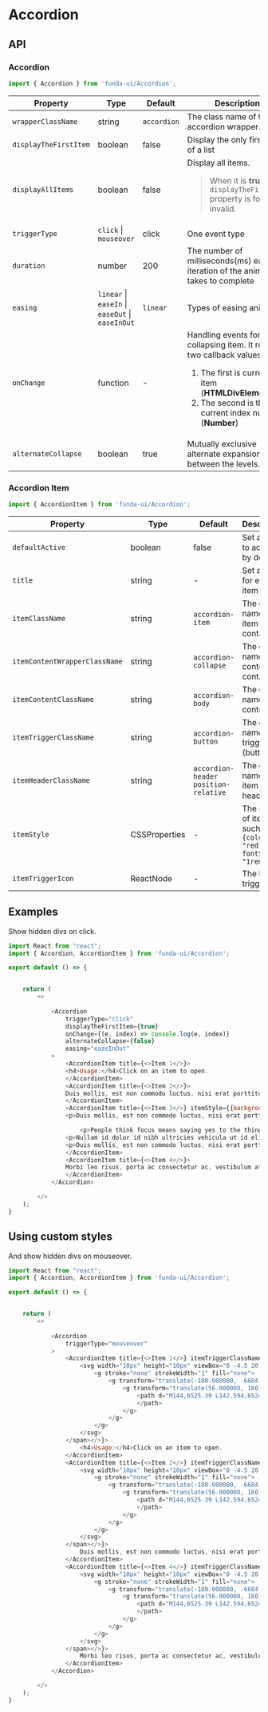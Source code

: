 # Accordion


## API

### Accordion
```js
import { Accordion } from 'funda-ui/Accordion';
```
| Property | Type | Default | Description |
| --- | --- | --- | --- |
| `wrapperClassName` | string | `accordion` | The class name of the accordion wrapper. |
| `displayTheFirstItem` | boolean | false | Display the only first item of a list |
| `displayAllItems` | boolean | false | Display all items. <blockquote>When it is **true**, the `displayTheFirstItem` property is forced to invalid.</blockquote> |
| `triggerType` | `click` \| `mouseover`  | click | One event type |
| `duration` | number | 200 | The number of milliseconds(ms) each iteration of the animation takes to complete |
| `easing` | `linear` \| `easeIn` \| `easeOut` \| `easeInOut` | `linear` | Types of easing animation |
| `onChange` | function  | - | Handling events for collapsing item. It returns two callback values. <br /> <ol><li>The first is current item (**HTMLDivElement**)</li><li>The second is the current index number (**Number**)</li></ol> |
| `alternateCollapse` | boolean | true | Mutually exclusive alternate expansion between the levels. |


### Accordion Item
```js
import { AccordionItem } from 'funda-ui/Accordion';
```
| Property | Type | Default | Description |
| --- | --- | --- | --- |
| `defaultActive` | boolean | false | Set an item to activate by default |
| `title` | string | - | Set a title for each item |
| `itemClassName` | string | `accordion-item` | The class name of item container. |
| `itemContentWrapperClassName` | string | `accordion-collapse` | The class name of the content container. |
| `itemContentClassName` | string | `accordion-body` | The class name of the content. |
| `itemTriggerClassName` | string | `accordion-button` | The class name of the trigger (button). |
| `itemHeaderClassName` | string | `accordion-header position-relative` | The class name of the item header. |
| `itemStyle` | CSSProperties | - | The styles of item. such as `{color: "red", fontSize: "1rem"}` |
| `itemTriggerIcon` | ReactNode | - | The icon of trigger. |


## Examples

Show hidden divs on click.

```js
import React from "react";
import { Accordion, AccordionItem } from 'funda-ui/Accordion';

export default () => {


    return (
        <>
           
            <Accordion 
                triggerType="click" 
                displayTheFirstItem={true} 
                onChange={(e, index) => console.log(e, index)} 
                alternateCollapse={false}
                easing="easeInOut"
            >
                <AccordionItem title={<>Item 1</>}>
                <h4>Usage:</h4>Click on an item to open.
                </AccordionItem>
                <AccordionItem title={<>Item 2</>}>
                Duis mollis, est non commodo luctus, nisi erat porttitor ligula, eget lacinia odio sem nec elit. Cras mattis consectetur purus sit amet fermentum. Morbi leo risus, porta ac consectetur ac, vestibulum at eros. Praesent commodo cursus magna, vel scelerisque nisl consectetur et.
                </AccordionItem>
                <AccordionItem title={<>Item 3</>} itemStyle={{background: '#eee'}}>
                <p>Duis mollis, est non commodo luctus, nisi erat porttitor ligula, eget lacinia odio sem nec elit. Cras mattis consectetur purus sit amet fermentum. Morbi leo risus, porta ac consectetur ac.</p>

                    <p>People think focus means saying yes to the thing you&#8217;ve got to focus on. But that&#8217;s not what it means at all. It means saying no to the hundred other good ideas that there are. You have to pick carefully. I&#8217;m actually as proud of the things we haven&#8217;t done as the things I have done. Innovation is saying no to 1,000 things. <cite>Steve Jobs &#8211; Apple Worldwide Developers&#8217; Conference, 1997</cite></p>
                <p>Nullam id dolor id nibh ultricies vehicula ut id elit. Curabitur blandit tempus porttitor. Integer posuere erat a ante venenatis dapibus posuere velit aliquet. Cras justo odio, dapibus ac facilisis in, egestas eget quam. Vestibulum id ligula porta felis euismod semper. Donec id elit non mi porta gravida at eget metus. Vestibulum id ligula porta felis euismod semper.</p>
                <p>Duis mollis, est non commodo luctus, nisi erat porttitor ligula, eget lacinia odio sem nec elit. Cras mattis consectetur purus sit amet fermentum. Morbi leo risus, porta ac consectetur ac.</p>
                </AccordionItem>
                <AccordionItem title={<>Item 4</>}>
                Morbi leo risus, porta ac consectetur ac, vestibulum at eros. Praesent commodo cursus magna, vel scelerisque nisl consectetur et.
                </AccordionItem>
            </Accordion>

        </>
    );
}
```


## Using custom styles

And show hidden divs on mouseover.

```js
import React from "react";
import { Accordion, AccordionItem } from 'funda-ui/Accordion';

export default () => {


    return (
        <>
           
            <Accordion 
                triggerType="mouseover"
            >
                <AccordionItem title={<>Item 1</>} itemTriggerClassName="btn btn-primary w-100 px-3 py-1" itemTriggerIcon={<><span className="d-block position-absolute top-0 end-0 me-3 z-1">
                    <svg width="10px" height="10px" viewBox="0 -4.5 20 20">
                        <g stroke="none" strokeWidth="1" fill="none">
                            <g transform="translate(-180.000000, -6684.000000)" className="arrow-fill-g" fill="#a5a5a5">
                                <g transform="translate(56.000000, 160.000000)">
                                    <path d="M144,6525.39 L142.594,6524 L133.987,6532.261 L133.069,6531.38 L133.074,6531.385 L125.427,6524.045 L124,6525.414 C126.113,6527.443 132.014,6533.107 133.987,6535 C135.453,6533.594 134.024,6534.965 144,6525.39">
                                    </path>
                                </g>
                            </g>
                        </g>
                    </svg>
                </span></>}>
                    <h4>Usage:</h4>Click on an item to open.
                </AccordionItem>
                <AccordionItem title={<>Item 2</>} itemTriggerClassName="btn btn-primary w-100 px-3 py-1" itemTriggerIcon={<><span className="d-block position-absolute top-0 end-0 me-3 z-1">
                    <svg width="10px" height="10px" viewBox="0 -4.5 20 20">
                        <g stroke="none" strokeWidth="1" fill="none">
                            <g transform="translate(-180.000000, -6684.000000)" className="arrow-fill-g" fill="#a5a5a5">
                                <g transform="translate(56.000000, 160.000000)">
                                    <path d="M144,6525.39 L142.594,6524 L133.987,6532.261 L133.069,6531.38 L133.074,6531.385 L125.427,6524.045 L124,6525.414 C126.113,6527.443 132.014,6533.107 133.987,6535 C135.453,6533.594 134.024,6534.965 144,6525.39">
                                    </path>
                                </g>
                            </g>
                        </g>
                    </svg>
                </span></>}>
                    Duis mollis, est non commodo luctus, nisi erat porttitor ligula, eget lacinia odio sem nec elit. Cras mattis consectetur purus sit amet fermentum. Morbi leo risus, porta ac consectetur ac, vestibulum at eros. Praesent commodo cursus magna, vel scelerisque nisl consectetur et.
                </AccordionItem>
                <AccordionItem title={<>Item 4</>} itemTriggerClassName="btn btn-primary w-100 px-3 py-1" itemTriggerIcon={<><span className="d-block position-absolute top-0 end-0 me-3 z-1">
                    <svg width="10px" height="10px" viewBox="0 -4.5 20 20">
                        <g stroke="none" strokeWidth="1" fill="none">
                            <g transform="translate(-180.000000, -6684.000000)" className="arrow-fill-g" fill="#a5a5a5">
                                <g transform="translate(56.000000, 160.000000)">
                                    <path d="M144,6525.39 L142.594,6524 L133.987,6532.261 L133.069,6531.38 L133.074,6531.385 L125.427,6524.045 L124,6525.414 C126.113,6527.443 132.014,6533.107 133.987,6535 C135.453,6533.594 134.024,6534.965 144,6525.39">
                                    </path>
                                </g>
                            </g>
                        </g>
                    </svg>
                </span></>}>
                    Morbi leo risus, porta ac consectetur ac, vestibulum at eros. Praesent commodo cursus magna, vel scelerisque nisl consectetur et.
                </AccordionItem>
            </Accordion>

        </>
    );
}
```